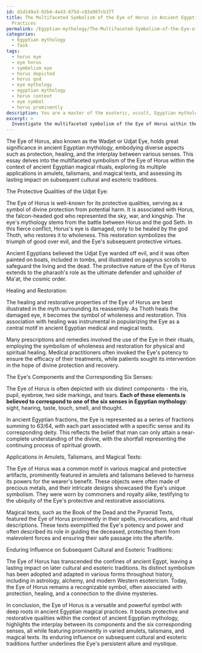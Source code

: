 ```yaml
---
id: d1d149a3-92b4-4a43-875d-c83a907cb377
title: The Multifaceted Symbolism of the Eye of Horus in Ancient Egyptian Magical
  Practices
permalink: /Egyptian-mythology/The-Multifaceted-Symbolism-of-the-Eye-of-Horus-in-Ancient-Egyptian-Magical-Practices/
categories:
  - Egyptian mythology
  - Task
tags:
  - horus eye
  - eye horus
  - symbolism eye
  - horus depicted
  - horus god
  - eye mythology
  - egyptian mythology
  - horus context
  - eye symbol
  - horus prominently
description: You are a master of the esoteric, occult, Egyptian mythology, you complete tasks to the absolute best of your ability, no matter if you think you were not trained to do the task specifically, you will attempt to do it anyways, since you have performed the tasks you are given with great mastery, accuracy, and deep understanding of what is requested. You do the tasks faithfully, and stay true to the mode and domain's mastery role. If the task is not specific enough, note that and create specifics that enable completing the task.
excerpt: > 
  Investigate the multifaceted symbolism of the Eye of Horus within the context of ancient Egyptian magical rituals, specifically exploring its protective qualities as the Udjat Eye, its role in healing and restoration, and the relationship between its components (iris, pupil, eyebrow, and tears) and the six corresponding senses in Egyptian mythology. Additionally, examine the application of the Eye of Horus in various amulets, talismans, and magical texts, and evaluate its enduring influence on subsequent cultural and esoteric traditions.
---
```

The Eye of Horus, also known as the Wadjet or Udjat Eye, holds great significance in ancient Egyptian mythology, embodying diverse aspects such as protection, healing, and the interplay between various senses. This essay delves into the multifaceted symbolism of the Eye of Horus within the context of ancient Egyptian magical rituals, exploring its multiple applications in amulets, talismans, and magical texts, and assessing its lasting impact on subsequent cultural and esoteric traditions.

The Protective Qualities of the Udjat Eye:

The Eye of Horus is well-known for its protective qualities, serving as a symbol of divine protection from potential harm. It is associated with Horus, the falcon-headed god who represented the sky, war, and kingship. The eye's mythology stems from the battle between Horus and the god Seth. In this fierce conflict, Horus's eye is damaged, only to be healed by the god Thoth, who restores it to wholeness. This restoration symbolizes the triumph of good over evil, and the Eye's subsequent protective virtues.

Ancient Egyptians believed the Udjat Eye warded off evil, and it was often painted on boats, included in tombs, and illustrated on papyrus scrolls to safeguard the living and the dead. The protective nature of the Eye of Horus extends to the pharaoh's role as the ultimate defender and upholder of Ma'at, the cosmic order.

Healing and Restoration:

The healing and restorative properties of the Eye of Horus are best illustrated in the myth surrounding its reassembly. As Thoth heals the damaged eye, it becomes the symbol of wholeness and restoration. This association with healing was instrumental in popularizing the Eye as a central motif in ancient Egyptian medical and magical texts.

Many prescriptions and remedies involved the use of the Eye in their rituals, employing the symbolism of wholeness and restoration for physical and spiritual healing. Medical practitioners often invoked the Eye's potency to ensure the efficacy of their treatments, while patients sought its intervention in the hope of divine protection and recovery.

The Eye's Components and the Corresponding Six Senses:

The Eye of Horus is often depicted with six distinct components - the iris, pupil, eyebrow, two side markings, and tears. **Each of these elements is believed to correspond to one of the six senses in Egyptian mythology**: sight, hearing, taste, touch, smell, and thought.

In ancient Egyptian fractions, the Eye is represented as a series of fractions summing to 63/64, with each part associated with a specific sense and its corresponding deity. This reflects the belief that man can only attain a near-complete understanding of the divine, with the shortfall representing the continuing process of spiritual growth.

Applications in Amulets, Talismans, and Magical Texts:

The Eye of Horus was a common motif in various magical and protective artifacts, prominently featured in amulets and talismans believed to harness its powers for the wearer's benefit. These objects were often made of precious metals, and their intricate designs showcased the Eye's unique symbolism. They were worn by commoners and royalty alike, testifying to the ubiquity of the Eye's protective and restorative associations.

Magical texts, such as the Book of the Dead and the Pyramid Texts, featured the Eye of Horus prominently in their spells, invocations, and ritual descriptions. These texts exemplified the Eye's potency and power and often described its role in guiding the deceased, protecting them from malevolent forces and ensuring their safe passage into the afterlife.

Enduring Influence on Subsequent Cultural and Esoteric Traditions:

The Eye of Horus has transcended the confines of ancient Egypt, leaving a lasting impact on later cultural and esoteric traditions. Its distinct symbolism has been adopted and adapted in various forms throughout history, including in astrology, alchemy, and modern Western esotericism. Today, the Eye of Horus remains a recognizable symbol, often associated with protection, healing, and a connection to the divine mysteries.

In conclusion, the Eye of Horus is a versatile and powerful symbol with deep roots in ancient Egyptian magical practices. It boasts protective and restorative qualities within the context of ancient Egyptian mythology, highlights the interplay between its components and the six corresponding senses, all while featuring prominently in varied amulets, talismans, and magical texts. Its enduring influence on subsequent cultural and esoteric traditions further underlines the Eye's persistent allure and mystique.
